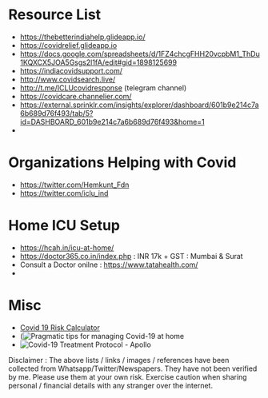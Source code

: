 
# Resource List
- https://thebetterindiahelp.glideapp.io/
- https://covidrelief.glideapp.io
- https://docs.google.com/spreadsheets/d/1FZ4chcgFHH20vcpbM1_ThDu1KQXCX5JOA5Gsgs2l1fA/edit#gid=1898125699
- https://indiacovidsupport.com/
- http://www.covidsearch.live/
- http://t.me/ICLUcovidresponse (telegram channel)
- https://covidcare.channelier.com/
- https://external.sprinklr.com/insights/explorer/dashboard/601b9e214c7a6b689d76f493/tab/5?id=DASHBOARD_601b9e214c7a6b689d76f493&home=1
- 
# Organizations Helping with Covid
- https://twitter.com/Hemkunt_Fdn
- https://twitter.com/iclu_ind
 
# Home ICU Setup
- https://hcah.in/icu-at-home/
- https://doctor365.co.in/index.php : INR 17k + GST : Mumbai & Surat
- Consult a Doctor onilne : https://www.tatahealth.com/
- 

# Misc
- [Covid 19 Risk Calculator](https://covid-19.forhealth.org/covid-19-transmission-calculator/)
- (![Pragmatic tips for managing Covid-19 at home](https://user-images.githubusercontent.com/30886105/116389106-383ca480-a83a-11eb-9a86-b5c532ade036.png)
- ![Covid-19 Treatment Protocol - Apollo](https://user-images.githubusercontent.com/30886105/116389204-52768280-a83a-11eb-9157-69d3c0b15c55.png)

Disclaimer : The above lists / links / images / references have been collected from Whatsapp/Twitter/Newspapers. They have not been verified by me. Please use them at your own risk. Exercise caution when sharing personal / financial details with any stranger over the internet. 
